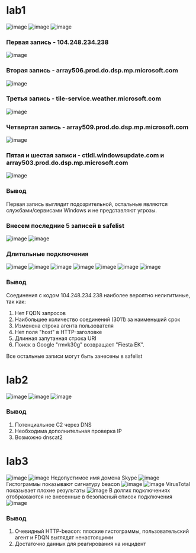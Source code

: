 # lab1
![image](https://github.com/user-attachments/assets/35e083d1-1d1d-47a3-99d6-b9eb7af3a9b3)
![image](https://github.com/user-attachments/assets/37addd40-cd8f-4fa1-8140-e04493bcec15)
![image](https://github.com/user-attachments/assets/36b2e5a2-b1e4-46d6-ba77-c7b69f8bc24a)
### Первая запись - 104.248.234.238
![image](https://github.com/user-attachments/assets/ae7b56df-238b-4e49-a805-e41337d05ce1)
### Вторая запись - array506.prod.do.dsp.mp.microsoft.com
![image](https://github.com/user-attachments/assets/c10b79dc-2491-42fb-a5cc-f138f600a3b0)
### Третья запись - tile-service.weather.microsoft.com
![image](https://github.com/user-attachments/assets/804e229e-3639-43f0-ba48-00f725fb14f1)
### Четвертая запись - array509.prod.do.dsp.mp.microsoft.com
![image](https://github.com/user-attachments/assets/47aae19e-6d10-4f82-90bd-b44468a70f50)
### Пятая и шестая записи - ctldl.windowsupdate.com и array503.prod.do.dsp.mp.microsoft.com
![image](https://github.com/user-attachments/assets/76d48244-3e8b-46fd-a94f-3c52005b686e)
### Вывод
Первая запись выглядит подозрительной, остальные являются службами/сервисами Windows и не представляют угрозы.
### Внесем последние 5 записей в safelist
![image](https://github.com/user-attachments/assets/375947f9-75bc-4f20-a5af-bd9fe37ea866)
![image](https://github.com/user-attachments/assets/7da54cc8-fc75-48f3-b482-c24dd20cd5ac)
### Длительные подключения
![image](https://github.com/user-attachments/assets/cfb70364-aa85-436a-ad4e-f672372c8e91)
![image](https://github.com/user-attachments/assets/7d1f4dbd-42ff-4f1b-af83-e18e9370a625)
![image](https://github.com/user-attachments/assets/462224cf-a64f-4339-92c0-140cc5f10c93)
![image](https://github.com/user-attachments/assets/fc735fa4-474d-4ecc-8149-04b3f2f0a366)
![image](https://github.com/user-attachments/assets/8b82106f-2144-46b5-acde-289cf6721e3e)
![image](https://github.com/user-attachments/assets/415abda6-8863-4014-8b92-dc6f225b59a3)
![image](https://github.com/user-attachments/assets/db418ee7-bba0-4ece-9d1d-fd2d9f69e1ba)
### Вывод
Соединения с кодом 104.248.234.238 наиболее вероятно нелигитмные, так как:
1. Нет FQDN запросов
2. Наибольшее количество соединений (3011) за наименьший срок
3. Изменена строка агента пользователя
4. Нет поля "host" в HTTP-заголовке
5. Длинная запутанная строка URI
6. Поиск в Google "rmvk30g" возвращает "Fiesta EK".

Все остальные записи могут быть занесены в safelist
# lab2
![image](https://github.com/user-attachments/assets/5d054155-64d8-4f2e-a01b-79c9001b59b2)
![image](https://github.com/user-attachments/assets/2fb0779f-a794-4c0d-b914-0efd00c69212)
![image](https://github.com/user-attachments/assets/5c3e8a32-4ad2-463e-9852-39a72f6c945b)
### Вывод
1. Потенциальное C2 через DNS
2. Необходима дополнительная проверка IP 
3. Возможно dnscat2
# lab3
![image](https://github.com/user-attachments/assets/63e1122c-9dd0-432f-9464-b7a38177d8d7)
![image](https://github.com/user-attachments/assets/78e7682e-95b6-46b6-a659-44c01cb4910a)
Недопустимое имя домена Skype
![image](https://github.com/user-attachments/assets/6c61a18b-af37-423f-bdcf-7366b733a58c)
Гистограммы показывают сигнатуру beacon
![image](https://github.com/user-attachments/assets/2bfb58b3-1b1b-4c7f-9844-caeb45111d49)
![image](https://github.com/user-attachments/assets/6be8b47b-236e-4146-8b88-faf9356c4566)
VirusTotal показывает плохие результаты
![image](https://github.com/user-attachments/assets/22cb7bbd-f287-46a8-b0c0-fa309241e90a)
В долгих подключениях отображаются не внесенные в безопасный список подключения
![image](https://github.com/user-attachments/assets/79122327-61e0-4b8b-a13e-89aa7f426087)
### Вывод
1. Очевидный HTTP-beacon: плоские гистограммы, пользовательский агент и FDQN выглядят ненастоящими
2. Достаточно данных для реагирования на инцидент
